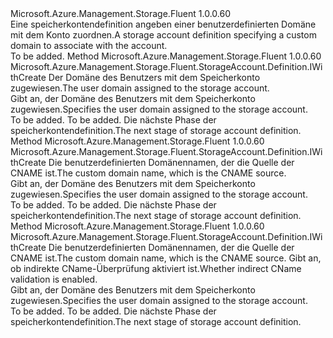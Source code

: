 <Type Name="IWithCustomDomain" FullName="Microsoft.Azure.Management.Storage.Fluent.StorageAccount.Definition.IWithCustomDomain">
  <TypeSignature Language="C#" Value="public interface IWithCustomDomain" />
  <TypeSignature Language="ILAsm" Value=".class public interface auto ansi abstract IWithCustomDomain" />
  <TypeSignature Language="DocId" Value="T:Microsoft.Azure.Management.Storage.Fluent.StorageAccount.Definition.IWithCustomDomain" />
  <TypeSignature Language="VB.NET" Value="Public Interface IWithCustomDomain" />
  <TypeSignature Language="F#" Value="type IWithCustomDomain = interface" />
  <AssemblyInfo>
    <AssemblyName>Microsoft.Azure.Management.Storage.Fluent</AssemblyName>
    <AssemblyVersion>1.0.0.60</AssemblyVersion>
  </AssemblyInfo>
  <Interfaces />
  <Docs>
    <summary>
            <span data-ttu-id="d210c-101">Eine speicherkontendefinition angeben einer benutzerdefinierten Domäne mit dem Konto zuordnen.</span><span class="sxs-lookup"><span data-stu-id="d210c-101">A storage account definition specifying a custom domain to associate with the account.</span></span>
            </summary>
    <remarks>To be added.</remarks>
  </Docs>
  <Members>
    <Member MemberName="WithCustomDomain">
      <MemberSignature Language="C#" Value="public Microsoft.Azure.Management.Storage.Fluent.StorageAccount.Definition.IWithCreate WithCustomDomain (Microsoft.Azure.Management.Storage.Fluent.Models.CustomDomain customDomain);" />
      <MemberSignature Language="ILAsm" Value=".method public hidebysig newslot virtual instance class Microsoft.Azure.Management.Storage.Fluent.StorageAccount.Definition.IWithCreate WithCustomDomain(class Microsoft.Azure.Management.Storage.Fluent.Models.CustomDomain customDomain) cil managed" />
      <MemberSignature Language="DocId" Value="M:Microsoft.Azure.Management.Storage.Fluent.StorageAccount.Definition.IWithCustomDomain.WithCustomDomain(Microsoft.Azure.Management.Storage.Fluent.Models.CustomDomain)" />
      <MemberSignature Language="F#" Value="abstract member WithCustomDomain : Microsoft.Azure.Management.Storage.Fluent.Models.CustomDomain -&gt; Microsoft.Azure.Management.Storage.Fluent.StorageAccount.Definition.IWithCreate" Usage="iWithCustomDomain.WithCustomDomain customDomain" />
      <MemberType>Method</MemberType>
      <AssemblyInfo>
        <AssemblyName>Microsoft.Azure.Management.Storage.Fluent</AssemblyName>
        <AssemblyVersion>1.0.0.60</AssemblyVersion>
      </AssemblyInfo>
      <ReturnValue>
        <ReturnType>Microsoft.Azure.Management.Storage.Fluent.StorageAccount.Definition.IWithCreate</ReturnType>
      </ReturnValue>
      <Parameters>
        <Parameter Name="customDomain" Type="Microsoft.Azure.Management.Storage.Fluent.Models.CustomDomain" />
      </Parameters>
      <Docs>
        <param name="customDomain"><span data-ttu-id="d210c-102">Der Domäne des Benutzers mit dem Speicherkonto zugewiesen.</span><span class="sxs-lookup"><span data-stu-id="d210c-102">The user domain assigned to the storage account.</span></span></param>
        <summary>
            <span data-ttu-id="d210c-103">Gibt an, der Domäne des Benutzers mit dem Speicherkonto zugewiesen.</span><span class="sxs-lookup"><span data-stu-id="d210c-103">Specifies the user domain assigned to the storage account.</span></span>
            </summary>
        <returns>To be added.</returns>
        <remarks>To be added.</remarks>
        <return><span data-ttu-id="d210c-104">Die nächste Phase der speicherkontendefinition.</span><span class="sxs-lookup"><span data-stu-id="d210c-104">The next stage of storage account definition.</span></span></return>
      </Docs>
    </Member>
    <Member MemberName="WithCustomDomain">
      <MemberSignature Language="C#" Value="public Microsoft.Azure.Management.Storage.Fluent.StorageAccount.Definition.IWithCreate WithCustomDomain (string name);" />
      <MemberSignature Language="ILAsm" Value=".method public hidebysig newslot virtual instance class Microsoft.Azure.Management.Storage.Fluent.StorageAccount.Definition.IWithCreate WithCustomDomain(string name) cil managed" />
      <MemberSignature Language="DocId" Value="M:Microsoft.Azure.Management.Storage.Fluent.StorageAccount.Definition.IWithCustomDomain.WithCustomDomain(System.String)" />
      <MemberSignature Language="VB.NET" Value="Public Function WithCustomDomain (name As String) As IWithCreate" />
      <MemberSignature Language="F#" Value="abstract member WithCustomDomain : string -&gt; Microsoft.Azure.Management.Storage.Fluent.StorageAccount.Definition.IWithCreate" Usage="iWithCustomDomain.WithCustomDomain name" />
      <MemberType>Method</MemberType>
      <AssemblyInfo>
        <AssemblyName>Microsoft.Azure.Management.Storage.Fluent</AssemblyName>
        <AssemblyVersion>1.0.0.60</AssemblyVersion>
      </AssemblyInfo>
      <ReturnValue>
        <ReturnType>Microsoft.Azure.Management.Storage.Fluent.StorageAccount.Definition.IWithCreate</ReturnType>
      </ReturnValue>
      <Parameters>
        <Parameter Name="name" Type="System.String" />
      </Parameters>
      <Docs>
        <param name="name"><span data-ttu-id="d210c-105">Die benutzerdefinierten Domänennamen, der die Quelle der CNAME ist.</span><span class="sxs-lookup"><span data-stu-id="d210c-105">The custom domain name, which is the CNAME source.</span></span></param>
        <summary>
            <span data-ttu-id="d210c-106">Gibt an, der Domäne des Benutzers mit dem Speicherkonto zugewiesen.</span><span class="sxs-lookup"><span data-stu-id="d210c-106">Specifies the user domain assigned to the storage account.</span></span>
            </summary>
        <returns>To be added.</returns>
        <remarks>To be added.</remarks>
        <return><span data-ttu-id="d210c-107">Die nächste Phase der speicherkontendefinition.</span><span class="sxs-lookup"><span data-stu-id="d210c-107">The next stage of storage account definition.</span></span></return>
      </Docs>
    </Member>
    <Member MemberName="WithCustomDomain">
      <MemberSignature Language="C#" Value="public Microsoft.Azure.Management.Storage.Fluent.StorageAccount.Definition.IWithCreate WithCustomDomain (string name, bool useSubDomain);" />
      <MemberSignature Language="ILAsm" Value=".method public hidebysig newslot virtual instance class Microsoft.Azure.Management.Storage.Fluent.StorageAccount.Definition.IWithCreate WithCustomDomain(string name, bool useSubDomain) cil managed" />
      <MemberSignature Language="DocId" Value="M:Microsoft.Azure.Management.Storage.Fluent.StorageAccount.Definition.IWithCustomDomain.WithCustomDomain(System.String,System.Boolean)" />
      <MemberSignature Language="VB.NET" Value="Public Function WithCustomDomain (name As String, useSubDomain As Boolean) As IWithCreate" />
      <MemberSignature Language="F#" Value="abstract member WithCustomDomain : string * bool -&gt; Microsoft.Azure.Management.Storage.Fluent.StorageAccount.Definition.IWithCreate" Usage="iWithCustomDomain.WithCustomDomain (name, useSubDomain)" />
      <MemberType>Method</MemberType>
      <AssemblyInfo>
        <AssemblyName>Microsoft.Azure.Management.Storage.Fluent</AssemblyName>
        <AssemblyVersion>1.0.0.60</AssemblyVersion>
      </AssemblyInfo>
      <ReturnValue>
        <ReturnType>Microsoft.Azure.Management.Storage.Fluent.StorageAccount.Definition.IWithCreate</ReturnType>
      </ReturnValue>
      <Parameters>
        <Parameter Name="name" Type="System.String" />
        <Parameter Name="useSubDomain" Type="System.Boolean" />
      </Parameters>
      <Docs>
        <param name="name"><span data-ttu-id="d210c-108">Die benutzerdefinierten Domänennamen, der die Quelle der CNAME ist.</span><span class="sxs-lookup"><span data-stu-id="d210c-108">The custom domain name, which is the CNAME source.</span></span></param>
        <param name="useSubDomain"><span data-ttu-id="d210c-109">Gibt an, ob indirekte CName-Überprüfung aktiviert ist.</span><span class="sxs-lookup"><span data-stu-id="d210c-109">Whether indirect CName validation is enabled.</span></span></param>
        <summary>
            <span data-ttu-id="d210c-110">Gibt an, der Domäne des Benutzers mit dem Speicherkonto zugewiesen.</span><span class="sxs-lookup"><span data-stu-id="d210c-110">Specifies the user domain assigned to the storage account.</span></span>
            </summary>
        <returns>To be added.</returns>
        <remarks>To be added.</remarks>
        <return><span data-ttu-id="d210c-111">Die nächste Phase der speicherkontendefinition.</span><span class="sxs-lookup"><span data-stu-id="d210c-111">The next stage of storage account definition.</span></span></return>
      </Docs>
    </Member>
  </Members>
</Type>